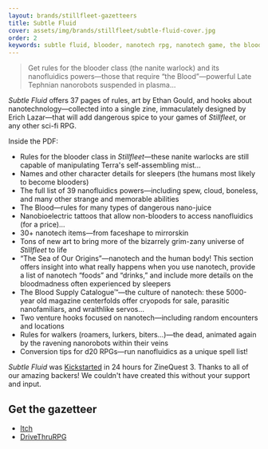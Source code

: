```yaml
---
layout: brands/stillfleet-gazetteers
title: Subtle Fluid
cover: assets/img/brands/stillfleet/subtle-fluid-cover.jpg
order: 2
keywords: subtle fluid, blooder, nanotech rpg, nanotech game, the blood rpg, stillfleet class, stillfleet ventures, nanofluidics, nanotech, nanotechnology, nanorobots, nanobots, nanobio rpg, wetware rpg
---
```


> Get rules for the blooder class (the nanite warlock) and its nanofluidics powers—those that require “the Blood”—powerful Late Tephnian nanorobots suspended in plasma…

*Subtle Fluid* offers 37 pages of rules, art by Ethan Gould, and hooks about nanotechnology—collected into a single zine, immaculately designed by Erich Lazar—that will add dangerous spice to your games of *Stillfleet*, or any other sci-fi RPG.

Inside the PDF:

- Rules for the blooder class in *Stillfleet*—these nanite warlocks are still capable of manipulating Terra's self-assembling mist…
- Names and other character details for sleepers (the humans most likely to become blooders)
- The full list of 39 nanofluidics powers—including spew, cloud, boneless, and many other strange and memorable abilities
- The Blood—rules for many types of dangerous nano-juice
- Nanobioelectric tattoos that allow non-blooders to access nanofluidics (for a price)…
- 30+ nanotech items—from faceshape to mirrorskin
- Tons of new art to bring more of the bizarrely grim-zany universe of *Stillfleet* to life
- “The Sea of Our Origins”—nanotech and the human body! This section offers insight into what really happens when you use nanotech, provide a list of nanotech “foods” and “drinks,” and include more details on the bloodmadness often experienced by sleepers
- The Blood Supply Catalogue™—the culture of nanotech: these 5000-year old magazine centerfolds offer cryopods for sale, parasitic nanofamiliars, and wraithlike servos… 
- Two venture hooks focused on nanotech—including random encounters and locations
- Rules for walkers (roamers, lurkers, biters…)—the dead, animated again by the ravening nanorobots within their veins
- Conversion tips for d20 RPGs—run nanofluidics as a unique spell list!

*Subtle Fluid* was [Kickstarted](https://www.kickstarter.com/projects/wythe/subtle-fluid/) in 24 hours for ZineQuest 3. Thanks to all of our amazing backers! We couldn't have created this without your support and input.

## Get the gazetteer

<ul class="rowlist">
  <li>
    <a href="https://stillfleet.itch.io/subtle-fluid" class="external itchio dark">
      Itch
    </a>
  </li>
  <li>
    <a href="https://www.drivethrurpg.com/product/356269/Subtle-Fluid--The-blooder" class="external drivethrurpg dark">
      DriveThruRPG
    </a>
  </li>  
</ul>